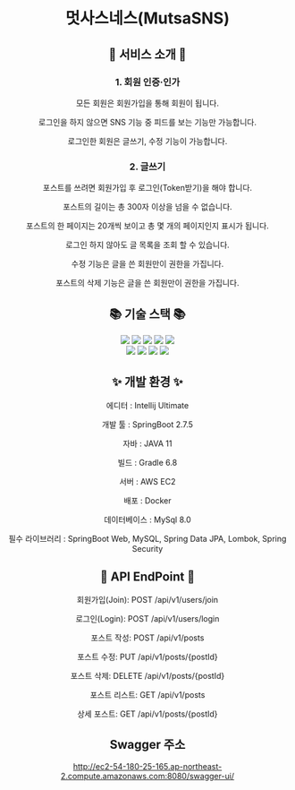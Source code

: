 <div align=center>
<div>
<h1> 멋사스네스(MutsaSNS)</h1>
<h2> 🌈 서비스 소개 🌈 </h2>

### 1. 회원 인증·인가
모든 회원은 회원가입을 통해 회원이 됩니다.

로그인을 하지 않으면 SNS 기능 중 피드를 보는 기능만 가능합니다.

로그인한 회원은 글쓰기, 수정 기능이 가능합니다.

### 2. 글쓰기
포스트를 쓰려면 회원가입 후 로그인(Token받기)을 해야 합니다.

포스트의 길이는 총 300자 이상을 넘을 수 없습니다.

포스트의 한 페이지는 20개씩 보이고 총 몇 개의 페이지인지 표시가 됩니다.

로그인 하지 않아도 글 목록을 조회 할 수 있습니다.

수정 기능은 글을 쓴 회원만이 권한을 가집니다.

포스트의 삭제 기능은 글을 쓴 회원만이 권한을 가집니다.

</div>

<div align=center>
	<h2>📚 기술 스택 📚</h2>
</div>

<div align="center">
    <img src="https://img.shields.io/badge/Java-007396?style=flat&logo=Conda-Forge&logoColor=white" />
	<img src="https://img.shields.io/badge/Spring-6DB33F?style=flat&logo=Spring&logoColor=white" />
    <img src="https://img.shields.io/badge/Spring Boot-6DB33F?style=flat&logo=Spring Boot&logoColor=white">
    <img src="https://img.shields.io/badge/Spring Security-6DB33F?style=flat&logo=Spring Security&logoColor=white">
    <img src="https://img.shields.io/badge/JSON Web Tokens-000000?style=flat&logo=JSON Web Tokens&logoColor=white" />
    <br>
    <img src="https://img.shields.io/badge/Amazon AWS-232F3E?style=flat&logo=Amazon AWS&logoColor=white" />
    <img src="https://img.shields.io/badge/MySQL-4479A1?style=flat&logo=MySQL&logoColor=white" />
    <img src="https://img.shields.io/badge/Linux-FCC624?style=flat&logo=Linux&logoColor=white" />
    <img src="https://img.shields.io/badge/Dokcer-2496ED?style=flat&logo=Linux&logoColor=white" />
</div>

<div>
<h2> ✨ 개발 환경 ✨ </h2>

에디터 : Intellij Ultimate

개발 툴 : SpringBoot 2.7.5

자바 : JAVA 11

빌드 : Gradle 6.8

서버 : AWS EC2

배포 : Docker

데이터베이스 : MySql 8.0

필수 라이브러리 : SpringBoot Web, MySQL, Spring Data JPA, Lombok, Spring Security

</div>

<div>
<h2> 🚩 API EndPoint 🚩 </h2>

회원가입(Join): POST /api/v1/users/join

로그인(Login): POST /api/v1/users/login

포스트 작성: POST /api/v1/posts

포스트 수정: PUT /api/v1/posts/{postId}

포스트 삭제: DELETE /api/v1/posts/{postId}

포스트 리스트: GET /api/v1/posts

상세 포스트: GET /api/v1/posts/{postId}

</div>

<div>
<h2> Swagger 주소 </h2>

http://ec2-54-180-25-165.ap-northeast-2.compute.amazonaws.com:8080/swagger-ui/ 


</div>

</div>
